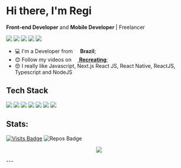 <h1>Hi there, I'm Regi</h1>

**Front-end Developer** and **Mobile Developer** | Freelancer

<a href="https://www.youtube.com/channel/UCXmdrz2OC_vPDovCYSQfNlQ"><img src="https://img.shields.io/badge/youtube%20-%23FF0000.svg?&style=for-the-badge&logo=YouTube&logoColor=white"></a>
<a href="https://linkedin.com/in/regi-ponciano"><img src="https://img.shields.io/badge/linkedin-0077B5.svg?style=for-the-badge&logo=linkedin&logoColor=white"></a>
<a href="https://twitter.com/regiponc"><img src="https://img.shields.io/badge/twitter-1DA1F2.svg?style=for-the-badge&logo=twitter&logoColor=white"></a>
<a href="https://instagram.com/regiponc"><img src="https://img.shields.io/badge/instagram-E4405F.svg?style=for-the-badge&logo=instagram&logoColor=white"></a>
<a href="mailto:reginaldoponciano@hotmail.com"><img src="https://img.shields.io/badge/e‑mail-D14836.svg?style=for-the-badge&logo=GMail&logoColor=white"></a>

<ul>
  <li>💻 I'm a Developer from <b><img src="https://image.flaticon.com/icons/svg/197/197386.svg" width="13"/> Brazil</b>;</li>
  <li>😊 Follow my videos on <a href="https://www.youtube.com/channel/UCXmdrz2OC_vPDovCYSQfNlQ"><img src="https://image.flaticon.com/icons/svg/1384/1384060.svg" width="13"/> <b>Recreating</b></a>;</li>
  <li>😍 I really like Javascript, Next.js React JS, React Native, ReactJS, Typescript and NodeJS</li>
</ul>

## Tech Stack

<p>
  <img src="https://img.shields.io/badge/javascript%20-%23323330.svg?&style=for-the-badge&logo=javascript&logoColor=%23F7DF1E"/>
  <img src="https://img.shields.io/badge/Next%20JS%20-%2320232a.svg?&style=for-the-badge&logo=Next.js&logoColor=%2361DAFB"/>
  <img src="https://img.shields.io/badge/react%20-%2320232a.svg?&style=for-the-badge&logo=react&logoColor=%2361DAFB"/>
  <img src="https://img.shields.io/badge/react_native%20-%2320232a.svg?&style=for-the-badge&logo=react&logoColor=%2361DAFB"/>
  <img src="https://img.shields.io/badge/typescript%20-%23007ACC.svg?&style=for-the-badge&logo=typescript&logoColor=white"/>
  <img src="https://img.shields.io/badge/node.js%20-%2343853D.svg?&style=for-the-badge&logo=node.js&logoColor=white"/>
  <img src="https://img.shields.io/badge/Tailwind%20CSS-%23007ACC.svg?&style=for-the-badge&logo=Tailwind-CSS&logoColor=white"/>
</p>

## Stats:

[![Visits Badge](https://badges.pufler.dev/visits/reginaldop/reginaldop?style=for-the-badge)](https://github.com/reginaldop/reginaldop)
![Repos Badge](https://badges.pufler.dev/repos/reginaldop?style=for-the-badge)

<p align = "center">
  <img src = "https://github-readme-stats.vercel.app/api?username=reginaldop&show_icons=true&theme=algolia&line_height=27">
</p>
---
